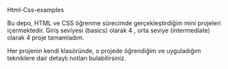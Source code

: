 Html-Css-examples


Bu depo, HTML ve CSS öğrenme sürecimde gerçekleştirdiğim mini projeleri içermektedir. Giriş seviyesi (basics) olarak 4 , orta seviye (intermediate) olarak 4 proje tamamladım.   

Her projenin kendi klasöründe, o projede öğrendiğim ve uyguladığım tekniklere dair detaylı notları bulabilirsiniz.
